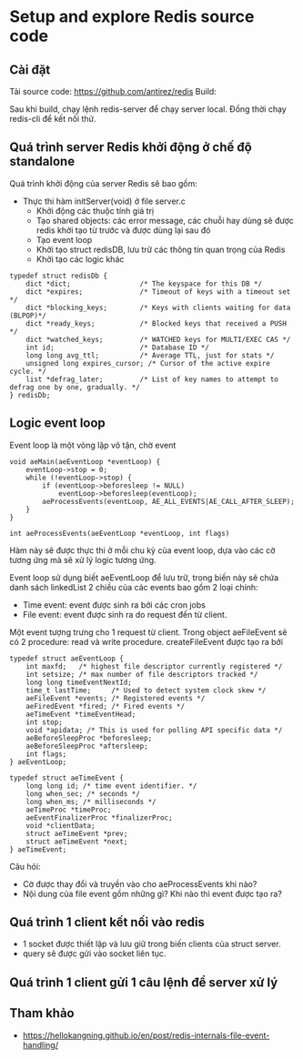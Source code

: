 # Setup and explore Redis source code

## Cài đặt
Tải source code: https://github.com/antirez/redis
Build: 

Sau khi build, chạy lệnh redis-server để chạy server local.
Đồng thời chạy redis-cli để kết nối thử.


## Quá trình server Redis khởi động ở chế độ standalone

Quá trình khởi động của server Redis sẽ bao gồm:
- Thực thi hàm initServer(void) ở file server.c
  - Khởi động các thuộc tính giá trị
  - Tạo shared objects: các error message, các chuỗi hay dùng sẽ được redis khởi tạo từ trước và được dùng lại sau đó
  - Tạo event loop
  - Khởi tạo struct redisDB, lưu trữ các thông tin quan trọng của Redis
  - Khởi tạo các logic khác

```
typedef struct redisDb {
    dict *dict;                 /* The keyspace for this DB */
    dict *expires;              /* Timeout of keys with a timeout set */
    dict *blocking_keys;        /* Keys with clients waiting for data (BLPOP)*/
    dict *ready_keys;           /* Blocked keys that received a PUSH */
    dict *watched_keys;         /* WATCHED keys for MULTI/EXEC CAS */
    int id;                     /* Database ID */
    long long avg_ttl;          /* Average TTL, just for stats */
    unsigned long expires_cursor; /* Cursor of the active expire cycle. */
    list *defrag_later;         /* List of key names to attempt to defrag one by one, gradually. */
} redisDb;
```

## Logic event loop

Event loop là một vòng lặp vô tận, chờ event
```
void aeMain(aeEventLoop *eventLoop) {
    eventLoop->stop = 0;
    while (!eventLoop->stop) {
        if (eventLoop->beforesleep != NULL)
            eventLoop->beforesleep(eventLoop);
        aeProcessEvents(eventLoop, AE_ALL_EVENTS|AE_CALL_AFTER_SLEEP);
    }
}
```

```
int aeProcessEvents(aeEventLoop *eventLoop, int flags)
```

Hàm này sẽ được thực thi ở mỗi chu kỳ của event loop, dựa vào các cờ tương ứng mà sẽ xử lý logic tương ứng.

Event loop sử dụng biết aeEventLoop để lưu trữ, trong biến này sẽ chứa danh sách linkedList 2 chiều của các events bao gồm 2 loại chính:
- Time event: event được sinh ra bởi các cron jobs
- File event: event được sinh ra do request đến từ client. 

Một event tượng trưng cho 1 request từ client. Trong object aeFileEvent sẽ có 2 procedure: read và write procedure. createFileEvent được tạo ra bởi

```
typedef struct aeEventLoop {
    int maxfd;   /* highest file descriptor currently registered */
    int setsize; /* max number of file descriptors tracked */
    long long timeEventNextId;
    time_t lastTime;     /* Used to detect system clock skew */
    aeFileEvent *events; /* Registered events */
    aeFiredEvent *fired; /* Fired events */
    aeTimeEvent *timeEventHead;
    int stop;
    void *apidata; /* This is used for polling API specific data */
    aeBeforeSleepProc *beforesleep;
    aeBeforeSleepProc *aftersleep;
    int flags;
} aeEventLoop;

typedef struct aeTimeEvent {
    long long id; /* time event identifier. */
    long when_sec; /* seconds */
    long when_ms; /* milliseconds */
    aeTimeProc *timeProc;
    aeEventFinalizerProc *finalizerProc;
    void *clientData;
    struct aeTimeEvent *prev;
    struct aeTimeEvent *next;
} aeTimeEvent;
```


Câu hỏi: 
- Cờ được thay đổi và truyền vào cho aeProcessEvents khi nào?
- Nội dung của file event gồm những gì? Khi nào thì event được tạo ra?

## Quá trình 1 client kết nối vào redis

- 1 socket được thiết lập và lưu giữ trong biến clients của struct server.
- query sẽ được gửi vào socket liên tục.

## Quá trình 1 client gửi 1 câu lệnh để server xử lý




## Tham khảo
- https://hellokangning.github.io/en/post/redis-internals-file-event-handling/